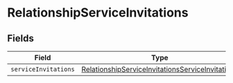 # RelationshipServiceInvitations


## Fields

| Field                                                                                                                       | Type                                                                                                                        | Required                                                                                                                    | Description                                                                                                                 |
| --------------------------------------------------------------------------------------------------------------------------- | --------------------------------------------------------------------------------------------------------------------------- | --------------------------------------------------------------------------------------------------------------------------- | --------------------------------------------------------------------------------------------------------------------------- |
| `serviceInvitations`                                                                                                        | [RelationshipServiceInvitationsServiceInvitations](../../models/shared/relationshipserviceinvitationsserviceinvitations.md) | :heavy_minus_sign:                                                                                                          | N/A                                                                                                                         |